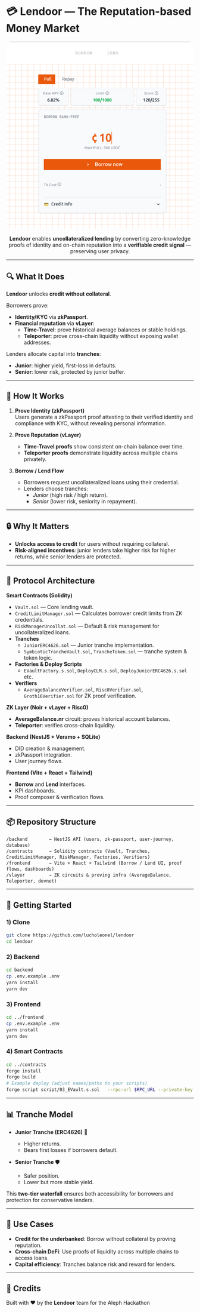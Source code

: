 # 💳 Lendoor — The Reputation-based Money Market

<p align="center">
  <img src="frontend/public/landing.png" alt="Lendoor" style="max-width: 100%; border-radius: 12px;" />
</p>

<p align="center">
  <strong>Lendoor</strong> enables <strong>uncollateralized lending</strong> by converting zero-knowledge proofs of identity and on-chain reputation into a <strong>verifiable credit signal</strong> — preserving user privacy.
</p>

---

## 🔍 What It Does

**Lendoor** unlocks **credit without collateral**.

Borrowers prove:
- **Identity/KYC** via **zkPassport**.
- **Financial reputation** via **vLayer**:
  - **Time-Travel**: prove historical average balances or stable holdings.
  - **Teleporter**: prove cross-chain liquidity without exposing wallet addresses.

Lenders allocate capital into **tranches**:
- **Junior**: higher yield, first-loss in defaults.  
- **Senior**: lower risk, protected by junior buffer.  


---

## 🧪 How It Works

1. **Prove Identity (zkPassport)**  
   Users generate a zkPassport proof attesting to their verified identity and compliance with KYC, without revealing personal information.

2. **Prove Reputation (vLayer)**  
   - **Time-Travel proofs** show consistent on-chain balance over time.  
   - **Teleporter proofs** demonstrate liquidity across multiple chains privately.

3. **Borrow / Lend Flow**  
   - Borrowers request uncollateralized loans using their credential.  
   - Lenders choose tranches:  
     - *Junior* (high risk / high return).  
     - *Senior* (lower risk, seniority in repayment).  

---

## 🔒 Why It Matters

- **Unlocks access to credit** for users without requiring collateral.  
- **Risk-aligned incentives**: junior lenders take higher risk for higher returns, while senior lenders are protected.  

---

## 🧱 Protocol Architecture

**Smart Contracts (Solidity)**
- `Vault.sol` — Core lending vault.  
- `CreditLimitManager.sol` — Calculates borrower credit limits from ZK credentials.  
- `RiskManagerUncollat.sol` — Default & risk management for uncollateralized loans.  
- **Tranches**  
  - `JuniorERC4626.sol` — Junior tranche implementation.  
  - `SymbioticTrancheVault.sol`, `TrancheToken.sol` — tranche system & token logic.  
- **Factories & Deploy Scripts**  
  - `EVaultFactory.s.sol`, `DeployCLM.s.sol`, `DeployJuniorERC4626.s.sol` etc.  
- **Verifiers**  
  - `AverageBalanceVerifier.sol`, `Risc0Verifier.sol`, `Groth16Verifier.sol` for ZK proof verification.  

**ZK Layer (Noir + vLayer + Risc0)**  
- **AverageBalance.nr** circuit: proves historical account balances.  
- **Teleporter**: verifies cross-chain liquidity.

**Backend (NestJS + Veramo + SQLite)**  
- DID creation & management.  
- zkPassport integration.  
- User journey flows.  

**Frontend (Vite + React + Tailwind)**  
- **Borrow** and **Lend** interfaces.  
- KPI dashboards.  
- Proof composer & verification flows.  

---

## 📦 Repository Structure

```
/backend        → NestJS API (users, zk-passport, user-journey, database)
/contracts      → Solidity contracts (Vault, Tranches, CreditLimitManager, RiskManager, Factories, Verifiers)
/frontend       → Vite + React + Tailwind (Borrow / Lend UI, proof flows, dashboards)
/vlayer         → ZK circuits & proving infra (AverageBalance, Teleporter, devnet)
```

---

## 🚀 Getting Started

### 1) Clone
```bash
git clone https://github.com/lucholeonel/lendoor
cd lendoor
```

### 2) Backend
```bash
cd backend
cp .env.example .env
yarn install
yarn dev
```

### 3) Frontend
```bash
cd ../frontend
cp .env.example .env
yarn install
yarn dev
```

### 4) Smart Contracts
```bash
cd ../contracts
forge install
forge build
# Example deploy (adjust names/paths to your scripts)
forge script script/03_EVault.s.sol   --rpc-url $RPC_URL --private-key $PRIVATE_KEY --broadcast
```

---

## 📊 Tranche Model

- **Junior Tranche (ERC4626)** 💎  
  - Higher returns.  
  - Bears first losses if borrowers default.  

- **Senior Tranche** 🛡️  
  - Safer position.  
  - Lower but more stable yield.  

This **two-tier waterfall** ensures both accessibility for borrowers and protection for conservative lenders.

---

## 🧩 Use Cases

- **Credit for the underbanked**: Borrow without collateral by proving reputation.  
- **Cross-chain DeFi**: Use proofs of liquidity across multiple chains to access loans.  
- **Capital efficiency**: Tranches balance risk and reward for lenders.

---

## 🤝 Credits

Built with ❤️ by the **Lendoor** team for the Aleph Hackathon